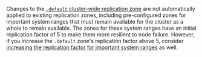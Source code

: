 Changes to the [`.default` cluster-wide replication zone](configure-replication-zones.html#edit-the-default-replication-zone) are not automatically applied to existing replication zones, including pre-configured zones for important system ranges that must remain available for the cluster as a whole to remain available. The zones for these system ranges have an initial replication factor of 5 to make them more resilient to node failure. However, if you increase the `.default` zone's replication factor above 5, consider [increasing the replication factor for important system ranges](configure-replication-zones.html#create-a-replication-zone-for-a-system-range) as well.
